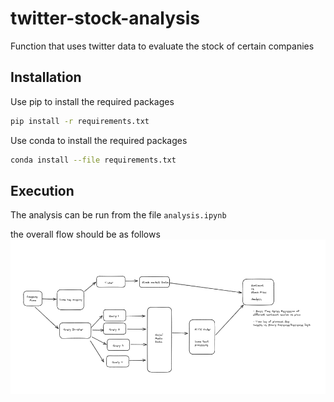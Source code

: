 # twitter-stock-analysis

Function that uses twitter data to evaluate the stock of certain companies

## Installation
Use pip to install the required packages

```bash
pip install -r requirements.txt
```

Use conda to install the required packages

```bash
conda install --file requirements.txt
```

## Execution
The analysis can be run from the file `analysis.ipynb`

the overall flow should be as follows
![the flow diagram](flow.png)    